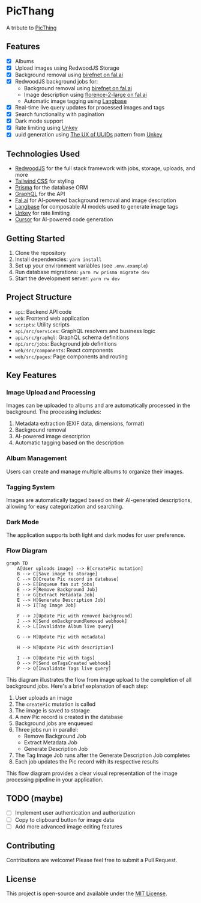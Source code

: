 # PicThang

A tribute to [PicThing](https://pic.ping.gg/login)

## Features

- [x] Albums
- [x] Upload images using RedwoodJS Storage
- [x] Background removal using [birefnet on fal.ai](https://fal.ai/models/fal-ai/birefnet)
- [x] RedwoodJS background jobs for:
  - Background removal using [birefnet on fal.ai](https://fal.ai/models/fal-ai/birefnet)
  - Image description using [florence-2-large on fal.ai](https://fal.ai/models/fal-ai/florence-2-large/more-detailed-caption)
  - Automatic image tagging using [Langbase](https://www.langbase.com/)
- [x] Real-time live query updates for processed images and tags
- [x] Search functionality with pagination
- [x] Dark mode support
- [x] Rate limiting using [Unkey](https://unkey.com/)
- [x] uuid generation using [The UX of UUIDs](https://www.unkey.com/blog/uuid-ux) pattern   from [Unkey](https://unkey.com/)

## Technologies Used

- [RedwoodJS](https://redwoodjs.com/) for the full stack framework with jobs, storage, uploads, and more
- [Tailwind CSS](https://tailwindcss.com/) for styling
- [Prisma](https://www.prisma.io/) for the database ORM
- [GraphQL](https://graphql.org/) for the API
- [Fal.ai](https://fal.ai/) for AI-powered background removal and image description
- [Langbase](https://langbase.com/) for composable AI models used to generate image tags
- [Unkey](https://unkey.com/) for rate limiting
- [Cursor](https://cursor.com/) for AI-powered code generation

## Getting Started

1. Clone the repository
2. Install dependencies: `yarn install`
3. Set up your environment variables (see `.env.example`)
4. Run database migrations: `yarn rw prisma migrate dev`
5. Start the development server: `yarn rw dev`

## Project Structure

- `api`: Backend API code
- `web`: Frontend web application
- `scripts`: Utility scripts
- `api/src/services`: GraphQL resolvers and business logic
- `api/src/graphql`: GraphQL schema definitions
- `api/src/jobs`: Background job definitions
- `web/src/components`: React components
- `web/src/pages`: Page components and routing

## Key Features

### Image Upload and Processing

Images can be uploaded to albums and are automatically processed in the background. The processing includes:

1. Metadata extraction (EXIF data, dimensions, format)
2. Background removal
3. AI-powered image description
4. Automatic tagging based on the description

### Album Management

Users can create and manage multiple albums to organize their images.

### Tagging System

Images are automatically tagged based on their AI-generated descriptions, allowing for easy categorization and searching.

### Dark Mode

The application supports both light and dark modes for user preference.

### Flow Diagram

```mermaid
graph TD
    A[User uploads image] --> B[createPic mutation]
    B --> C[Save image to storage]
    C --> D[Create Pic record in database]
    D --> E[Enqueue fan out jobs]
    E --> F[Remove Background Job]
    E --> G[Extract Metadata Job]
    E --> H[Generate Description Job]
    H --> I[Tag Image Job]

    F --> J[Update Pic with removed background]
    J --> K[Send onBackgroundRemoved webhook]
    K --> L[Invalidate Album live query]

    G --> M[Update Pic with metadata]

    H --> N[Update Pic with description]

    I --> O[Update Pic with tags]
    O --> P[Send onTagsCreated webhook]
    P --> Q[Invalidate Tags live query]
```

This diagram illustrates the flow from image upload to the completion of all background jobs. Here's a brief explanation of each step:

1. User uploads an image
2. The `createPic` mutation is called
3. The image is saved to storage
4. A new Pic record is created in the database
5. Background jobs are enqueued
6. Three jobs run in parallel:
   - Remove Background Job
   - Extract Metadata Job
   - Generate Description Job
7. The Tag Image Job runs after the Generate Description Job completes
8. Each job updates the Pic record with its respective results

This flow diagram provides a clear visual representation of the image processing pipeline in your application.

## TODO (maybe)

- [ ] Implement user authentication and authorization
- [ ] Copy to clipboard button for image data
- [ ] Add more advanced image editing features

## Contributing

Contributions are welcome! Please feel free to submit a Pull Request.

## License

This project is open-source and available under the [MIT License](LICENSE).
